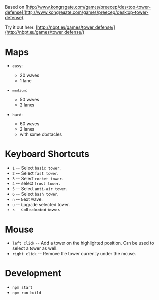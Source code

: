 Based on [http://www.kongregate.com/games/preecep/desktop-tower-defense](http://www.kongregate.com/games/preecep/desktop-tower-defense).

Try it out here: [http://nbpt.eu/games/tower_defense/](http://nbpt.eu/games/tower_defense/)

# Maps

-   `easy`:

    -   20 waves
    -   1 lane

-   `medium`:

    -   50 waves
    -   2 lanes

-   `hard`:
    -   60 waves
    -   2 lanes
    -   with some obstacles

# Keyboard Shortcuts

-   `1` -- Select `basic tower`.
-   `2` -- Select `fast tower`.
-   `3` -- Select `rocket tower`.
-   `4` -- select `frost tower`.
-   `5` -- Select `anti-air tower`.
-   `6` -- Select `bash tower`.
-   `n` -- `N`ext wave.
-   `u` -- `U`pgrade selected tower.
-   `s` -- `S`ell selected tower.

# Mouse

-   `left click` -- Add a tower on the highlighted position. Can be used to select a tower as well.
-   `right click` -- Remove the tower currently under the mouse.

# Development

-   `npm start`
-   `npm run build`
